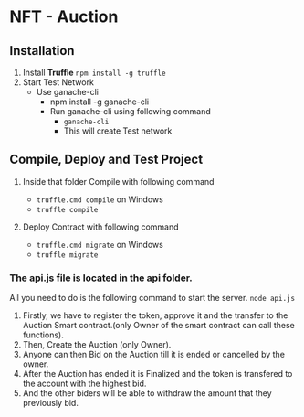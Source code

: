 # NFT - Auction

## Installation
1. Install **Truffle** ```npm install -g truffle```
2. Start Test Network 
   - Use ganache-cli
     - npm install -g ganache-cli
     - Run ganache-cli using following command
       - ```ganache-cli```
       - This will create Test network

## Compile, Deploy and Test Project
1. Inside that folder Compile with following command
   - ```truffle.cmd compile``` on Windows
   - ```truffle compile```

2. Deploy Contract with following command
   - ```truffle.cmd migrate```  on Windows
   - ```truffle migrate```

### The api.js file is located in the api folder.
All you need to do is the following command to start the server.
```node api.js```

1. Firstly, we have to register the token, approve it and the transfer to the Auction Smart contract.(only Owner of the smart contract can call these functions).
2. Then, Create the Auction (only Owner).
3. Anyone can then Bid on the Auction till it is ended or cancelled by the owner.
4. After the Auction has ended it is Finalized and the token is transfered to the account with the highest bid.
5. And the other biders will be able to withdraw the amount that they previously bid.
